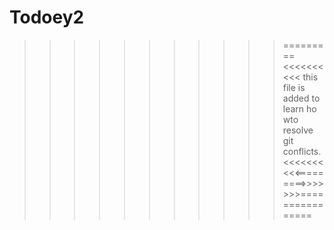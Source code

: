 # Todoey2

>>>>>>>>>>>=========<<<<<<<<<<
this file is added to learn ho wto resolve git conflicts.
<<<<<<<<<<=========>>>>>>>================
